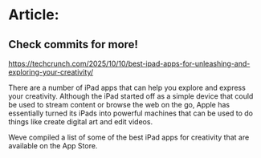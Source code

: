 # Article:

## Check commits for more!
https://techcrunch.com/2025/10/10/best-ipad-apps-for-unleashing-and-exploring-your-creativity/

There are a number of iPad apps that can help you explore and express your creativity. Although the iPad started off as a simple device that could be used to stream content or browse the web on the go, Apple has essentially turned its iPads into powerful machines that can be used to do things like create digital art and edit videos.

Weve compiled a list of some of the best iPad apps for creativity that are available on the App Store.